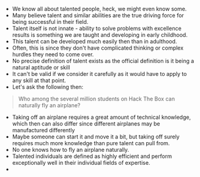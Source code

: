 - We know all about talented people, heck, we might even know some.
- Many believe talent and similar abilities are the true driving force for being successful in their field.
- Talent itself is not innate - ability to solve problems with excellence results is something we are taught and developing in early childhood.
- This talent can be developed much easily then than in adulthood.
- Often, this is since they don't have complicated thinking or complex hurdles they need to come over.
- No precise definition of talent exists as the official definition is it being a natural aptitude or skill
- It can't be valid if we consider it carefully as it would have to apply to any skill at that point.
- Let's ask the following then:

> Who among the several million students on Hack The Box can naturally fly an airplane?

- Taking off an airplane requires a great amount of technical knowledge, which then can also differ since different airplanes may be manufactured differently
- Maybe someone can start it and move it a bit, but taking off surely requires much more knowledge than pure talent can pull from.
- No one knows how to fly an airplane naturally.
- Talented individuals are defined as highly efficient and perform exceptionally well in their individual fields of expertise.
- 